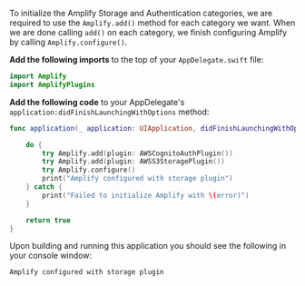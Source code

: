 To initialize the Amplify Storage and Authentication categories, we are required to use the `Amplify.add()` method for each category we want.  When we are done calling `add()` on each category, we finish configuring Amplify by calling `Amplify.configure()`.

**Add the following imports** to the top of your `AppDelegate.swift` file:
```swift
import Amplify
import AmplifyPlugins
```

**Add the following code** to your AppDelegate's `application:didFinishLaunchingWithOptions` method:
```swift
func application(_ application: UIApplication, didFinishLaunchingWithOptions launchOptions: [UIApplication.LaunchOptionsKey: Any]?) -> Bool {

    do {
        try Amplify.add(plugin: AWSCognitoAuthPlugin())
        try Amplify.add(plugin: AWSS3StoragePlugin())
        try Amplify.configure()
        print("Amplify configured with storage plugin")
    } catch {
        print("Failed to initialize Amplify with \(error)")
    }

    return true
}
```
Upon building and running this application you should see the following in your console window:

```console
Amplify configured with storage plugin
```
